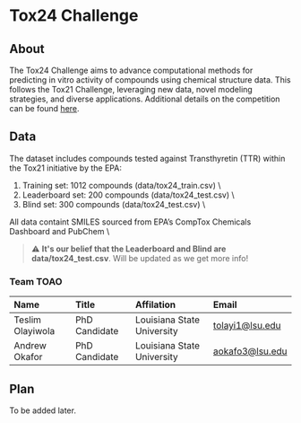 # Tox24 Challenge
## About
The Tox24 Challenge aims to advance computational methods for predicting in vitro activity of compounds using chemical structure data. This follows the Tox21 Challenge, leveraging new data, novel modeling strategies, and diverse applications. Additional details on the competition can be found <a href="https://ochem.eu/static/challenge.do">here</a>.

## Data
The dataset includes compounds tested against Transthyretin (TTR) within the Tox21 initiative by the EPA:

1. Training set: 1012 compounds (data/tox24_train.csv) \
2. Leaderboard set: 200 compounds (data/tox24_test.csv) \
3. Blind set: 300 compounds (data/tox24_test.csv) \

All data containt SMILES sourced from EPA’s CompTox Chemicals Dashboard and PubChem \
> :warning: **It's our belief that the Leaderboard and Blind are data/tox24_test.csv**. Will be updated as we get more info!

### Team TOAO
| Name | Title | Affilation | Email |
| :-- | :-- | :-- | :-- |
| Teslim Olayiwola | PhD Candidate | Louisiana State University | tolayi1@lsu.edu |
| Andrew Okafor | PhD Candidate | Louisiana State University | aokafo3@lsu.edu |

## Plan
To be added later.
